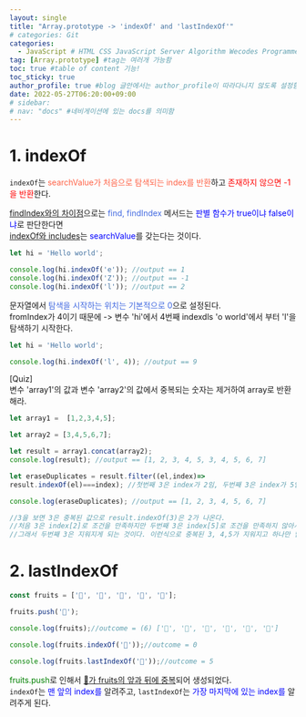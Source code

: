 ```yaml
---
layout: single
title: "Array.prototype -> 'indexOf' and 'lastIndexOf'"
# categories: Git
categories:
  - JavaScript # HTML CSS JavaScript Server Algorithm Wecodes Programmers CS Github Blog
tag: [Array.prototype] #tag는 여러개 가능함
toc: true #table of content 기능!
toc_sticky: true
author_profile: true #blog 글안에서는 author_profile이 따라다니지 않도록 설정함
date: 2022-05-27T06:20:00+09:00
# sidebar:
# nav: "docs" #네비게이션에 있는 docs를 의미함
---
```

# 1. indexOf
`indexOf`는 <span style="color:tomato">searchValue가 처음으로 탐색되는 index를 반환</span>하고 <span style="color:red">존재하지 않으면 -1을 반환</span>한다.  

<u>findIndex와의 차이점</u>으로는 <span style="color:royalblue">find, findIndex</span> 메서드는 <span style="color:blue">판별 함수가 true이냐 false이냐</span>로 판단한다면  
<u>indexOf와 includes</u>는 <span style="color:blue">searchValue</span>를 갖는다는 것이다.  

```js
let hi = 'Hello world';

console.log(hi.indexOf('e')); //output == 1
console.log(hi.indexOf('Z')); //output == -1
console.log(hi.indexOf('l')); //output == 2
```

문자열에서 <span style="color:royalblue">탐색을 시작하는 위치는 기본적으로 0</span>으로 설정된다.  
fromIndex가 4이기 때문에 -> 변수 'hi'에서 4번째 indexdls 'o world'에서 부터 'l'을 탐색하기 시작한다.  

```js
let hi = 'Hello world';

console.log(hi.indexOf('l', 4)); //output == 9
```

[Quiz]  
변수 'array1'의 값과 변수 'array2'의 값에서 중복되는 숫자는 제거하여 array로 반환해라.  

```js
let array1 =  [1,2,3,4,5];

let array2 = [3,4,5,6,7];

let result = array1.concat(array2);
console.log(result); //output == [1, 2, 3, 4, 5, 3, 4, 5, 6, 7]    

let eraseDuplicates = result.filter((el,index)=> 
result.indexOf(el)===index); //첫번째 3은 index가 2임, 두번째 3은 index가 5임

console.log(eraseDuplicates); //output == [1, 2, 3, 4, 5, 6, 7]

//3을 보면 3은 중복된 값으로 result.indexOf(3)은 2가 나온다.
//처음 3은 index[2]로 조건을 만족하지만 두번째 3은 index[5]로 조건을 만족하지 않아서 통과되지 못한다. 
//그래서 두번째 3은 지워지게 되는 것이다. 이런식으로 중복된 3, 4,5가 지워지고 하나만 남게된 것입니다!
```

# 2. lastIndexOf
```js
const fruits = ['🍎', '🍏', '🍉', '🍑', '🍋'];

fruits.push('🍎');

console.log(fruits);//outcome = (6) ['🍎', '🍏', '🍉', '🍑', '🍋', '🍎']

console.log(fruits.indexOf('🍎'));//outcome = 0

console.log(fruits.lastIndexOf('🍎'));//outcome = 5
```

<span style="color:green">fruits.push</span>로 인해서 <u>🍎가 fruits의 앞과 뒤에 중복</u>되어 생성되었다.  
`indexOf`는 <span style="color:blue">맨 앞의 index를</span> 알려주고, `lastIndexOf`는 <span style="color:blue">가장 마지막에 있는 index를</span> 알려주게 된다.  

<!-- <span style="color:royalblue"> -->

<!-- 메소드 위에 변수 선언, 메소드 안에 메소드, 메소드 끝나고 리턴 -->

<!-- ### 2. Link 넣기

```

유형 1: (설명어를 입력) : [gunhee's coding blog](https://gunhee-jeong.github.io/)
유형 2: (URL 자동연결) : <https://gunhee-jeong.github.io/>
유형 3: (동일 파일 내 '문단으로 이동') : [1. Header로 이동](###-1-header)

```

유형 1: (설명어를 입력) : [gunhee's coding blog](https://gunhee-jeong.github.io/)
유형 2: (URL 자동연결) : <https://gunhee-jeong.github.io/>
유형 3: (동일 파일 내 '문단으로 이동') : [1. Header로 이동](#1-header)
유형 3의 방법

1. 특수문자를 제거
2. 스페이스는 -로 바꾸고
3. 대문자는 소문자로!
   그래서 ### 1. Header -> #1-header

## Link: [google][https://www.google.com/]

### 3. 수평선

```

---

```

---

### 4. 라인 바꾸기

```

스페이스바를 2번 눌러주면 다음칸으로
이동할 수 있어요!

```

---

스페이스바를 2번 눌러주면
다음칸으로 이동할 수 있어요!

### 5. list 만들기

```

1. 1번
2. 2번
3. 3번

- 순서없는 list
  - 순서없는 list
    - 순서없는 list

```

1. 1번
2. 2번
3. 3번

- 순서없는 list
  - 순서없는 list
    - 순서없는 list

---

### 6. font 관련

```

**진하게** -> 볼드
_기울여서_ -> 이탤릭체
~~취소선~~ -> 취소선

<ul>밑줄넣기</ul> -> 밑줄
<span style="color:red">빨간 글씨</span> -> 글자색
이것이 `인라인` 입니다 -> 인라인 코드
```

**진하게** -> 볼드
_기울여서_ -> 이탤릭체
~~취소선~~ -> 취소선
<u>밑줄넣기</u> -> 밑줄
<span style="color:red">빨간 글씨</span>
이것이 `인라인` 입니다 -> 인라인 코드

---

### 7. 인용구문

```
> coding
>
> > JavaScript
> >
> > > 내가 프짱!
```

> coding
>
> > JavaScript
> >
> > > 내가 프짱!

---

### 8. 이미지 삽입

```
유형1: ('사이즈를 조절' -> HTML 태그 사용) : <img src="https://gunhee-jeong.github.io/assets/images/blogLogo.png" width="300" height="200">
유형2: (이미지 삽입 후 -> 링크 걸기)
[![이미지](https://gunhee-jeong.github.io/assets/images/blogLogo/blogLogo.png)](https://gunhee-jeong.github.io/)
```

유형1: ('사이즈를 조절' -> HTML 태그 사용) : <img src="https://gunhee-jeong.github.io/assets/images/blogLogo.png" width="300" height="200">
유형2: (이미지 삽입 후 -> 링크 걸기)
[![이미지](https://gunhee-jeong.github.io/assets/images/blogLogo.png)](https://gunhee-jeong.github.io/)

### 9. 표 만들기

```
||국어|영어|
| :--- | ---: | :--: |
|건희 | 100점 | 100점
|철수 | 100점 | 100점
```

|      |  국어 | 영어  |
| :--- | ----: | :---: |
| 건희 | 100점 | 100점 |
| 철수 | 100점 | 100점 |

> - header를 넣고 싶은 경우 ---을 사용하고 :을 이용하여 정렬에 사용함!

### 10. 토글 만들기

```
<details>
<summary>여기를 누르세요</summary>
<div markdown="1">
숨겨진 내용
</div>
</details>
```

<details>
<summary>여기를 누르세요</summary>
<div markdown="1">
숨겨진 내용
</div>
</details> -->
